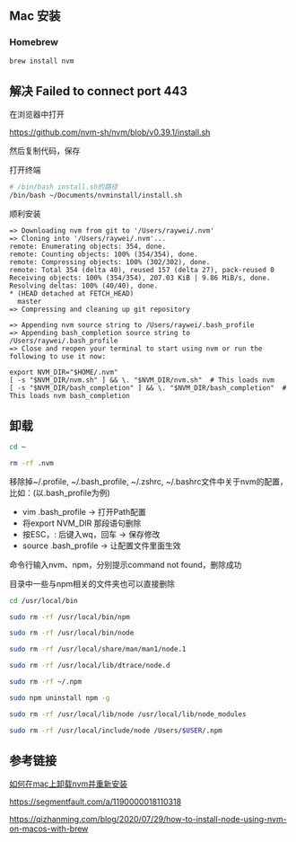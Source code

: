 ## Mac 安装

### Homebrew

```bash
brew install nvm
```



## 解决 Failed to connect port 443

在浏览器中打开

https://github.com/nvm-sh/nvm/blob/v0.39.1/install.sh

然后复制代码，保存

打开终端

```bash
# /bin/bash install.sh的路径
/bin/bash ~/Documents/nvminstall/install.sh
```

顺利安装

```
=> Downloading nvm from git to '/Users/raywei/.nvm'
=> Cloning into '/Users/raywei/.nvm'...
remote: Enumerating objects: 354, done.
remote: Counting objects: 100% (354/354), done.
remote: Compressing objects: 100% (302/302), done.
remote: Total 354 (delta 40), reused 157 (delta 27), pack-reused 0
Receiving objects: 100% (354/354), 207.03 KiB | 9.86 MiB/s, done.
Resolving deltas: 100% (40/40), done.
* (HEAD detached at FETCH_HEAD)
  master
=> Compressing and cleaning up git repository

=> Appending nvm source string to /Users/raywei/.bash_profile
=> Appending bash_completion source string to /Users/raywei/.bash_profile
=> Close and reopen your terminal to start using nvm or run the following to use it now:

export NVM_DIR="$HOME/.nvm"
[ -s "$NVM_DIR/nvm.sh" ] && \. "$NVM_DIR/nvm.sh"  # This loads nvm
[ -s "$NVM_DIR/bash_completion" ] && \. "$NVM_DIR/bash_completion"  # This loads nvm bash_completion
```



## 卸载

```bash
cd ~

rm -rf .nvm
```

移除掉~/.profile, ~/.bash_profile, ~/.zshrc, ~/.bashrc文件中关于nvm的配置，比如：(以.bash_profile为例)

- vim .bash_profile -> 打开Path配置
- 将export NVM_DIR 那段语句删除
- 按ESC，: 后键入wq，回车 -> 保存修改
- source .bash_profile -> 让配置文件里面生效

命令行输入nvm、npm，分别提示command not found，删除成功

目录中一些与npm相关的文件夹也可以直接删除

```bash
cd /usr/local/bin 

sudo rm -rf /usr/local/bin/npm 

sudo rm -rf /usr/local/bin/node 

sudo rm -rf /usr/local/share/man/man1/node.1 

sudo rm -rf /usr/local/lib/dtrace/node.d 

sudo rm -rf ~/.npm

sudo npm uninstall npm -g

sudo rm -rf /usr/local/lib/node /usr/local/lib/node_modules

sudo rm -rf /usr/local/include/node /Users/$USER/.npm
```







## 参考链接

[如何在mac上卸载nvm并重新安装](https://zhuanlan.zhihu.com/p/93516955)



https://segmentfault.com/a/1190000018110318

https://qizhanming.com/blog/2020/07/29/how-to-install-node-using-nvm-on-macos-with-brew